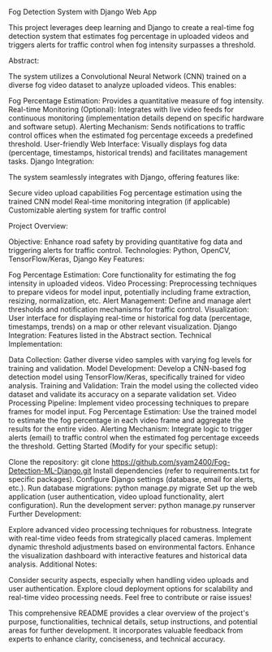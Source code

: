 Fog Detection System with Django Web App

This project leverages deep learning and Django to create a real-time fog detection system that estimates fog percentage in uploaded videos and triggers alerts for traffic control when fog intensity surpasses a threshold.

Abstract:

The system utilizes a Convolutional Neural Network (CNN) trained on a diverse fog video dataset to analyze uploaded videos. This enables:

Fog Percentage Estimation: Provides a quantitative measure of fog intensity.
Real-time Monitoring (Optional): Integrates with live video feeds for continuous monitoring (implementation details depend on specific hardware and software setup).
Alerting Mechanism: Sends notifications to traffic control offices when the estimated fog percentage exceeds a predefined threshold.
User-friendly Web Interface: Visually displays fog data (percentage, timestamps, historical trends) and facilitates management tasks.
Django Integration:

The system seamlessly integrates with Django, offering features like:

Secure video upload capabilities
Fog percentage estimation using the trained CNN model
Real-time monitoring integration (if applicable)
Customizable alerting system for traffic control

Project Overview:

Objective: Enhance road safety by providing quantitative fog data and triggering alerts for traffic control.
Technologies: Python, OpenCV, TensorFlow/Keras, Django
Key Features:

Fog Percentage Estimation: Core functionality for estimating the fog intensity in uploaded videos.
Video Processing: Preprocessing techniques to prepare videos for model input, potentially including frame extraction, resizing, normalization, etc.
Alert Management: Define and manage alert thresholds and notification mechanisms for traffic control.
Visualization: User interface for displaying real-time or historical fog data (percentage, timestamps, trends) on a map or other relevant visualization.
Django Integration: Features listed in the Abstract section.
Technical Implementation:

Data Collection: Gather diverse video samples with varying fog levels for training and validation.
Model Development: Develop a CNN-based fog detection model using TensorFlow/Keras, specifically trained for video analysis.
Training and Validation: Train the model using the collected video dataset and validate its accuracy on a separate validation set.
Video Processing Pipeline: Implement video processing techniques to prepare frames for model input.
Fog Percentage Estimation: Use the trained model to estimate the fog percentage in each video frame and aggregate the results for the entire video.
Alerting Mechanism: Integrate logic to trigger alerts (email) to traffic control when the estimated fog percentage exceeds the threshold.
Getting Started (Modify for your specific setup):

Clone the repository: git clone https://github.com/syam2400/Fog-Detection-ML-Django.git
Install dependencies (refer to requirements.txt for specific packages).
Configure Django settings (database, email for alerts, etc.).
Run database migrations: python manage.py migrate
Set up the web application (user authentication, video upload functionality, alert configuration).
Run the development server: python manage.py runserver
Further Development:

Explore advanced video processing techniques for robustness.
Integrate with real-time video feeds from strategically placed cameras.
Implement dynamic threshold adjustments based on environmental factors.
Enhance the visualization dashboard with interactive features and historical data analysis.
Additional Notes:

Consider security aspects, especially when handling video uploads and user authentication.
Explore cloud deployment options for scalability and real-time video processing needs.
Feel free to contribute or raise issues!

This comprehensive README provides a clear overview of the project's purpose, functionalities, technical details, setup instructions, and potential areas for further development. It incorporates valuable feedback from experts to enhance clarity, conciseness, and technical accuracy.